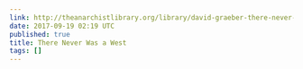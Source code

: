 ```yaml
---
link: http://theanarchistlibrary.org/library/david-graeber-there-never-was-a-west.html
date: 2017-09-19 02:19 UTC
published: true
title: There Never Was a West
tags: []
---
```



